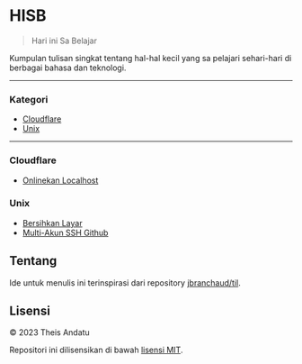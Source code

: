 # HISB

> Hari ini Sa Belajar

Kumpulan tulisan singkat tentang hal-hal kecil yang sa pelajari sehari-hari di berbagai bahasa dan teknologi.

---

### Kategori

* [Cloudflare](#cloudflare)
* [Unix](#unix)

---

### Cloudflare

- [Onlinekan Localhost](cloudflare/onlinekan-localhost.md)


### Unix

- [Bersihkan Layar](unix/bersihkan-layar.md)
- [Multi-Akun SSH Github](unix/multi-ssh-keys.md) 

## Tentang

Ide untuk menulis ini terinspirasi dari repository
[jbranchaud/til](https://github.com/jbranchaud/til).

## Lisensi

&copy; 2023 Theis Andatu

Repositori ini dilisensikan di bawah [lisensi MIT](LICENSE).
